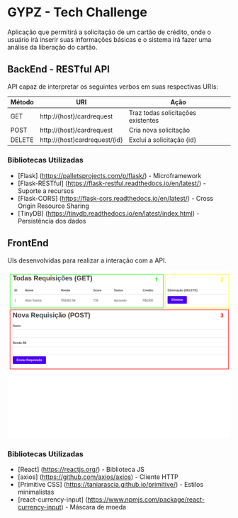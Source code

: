 # GYPZ - Tech Challenge
Aplicação que permitirá a solicitação de um cartão de crédito, onde o usuário irá inserir suas informações básicas e o sistema irá fazer uma análise da liberação do cartão.

## BackEnd - RESTful API
API capaz de interpretar os seguintes verbos em suas respectivas URIs:

| Método    | URI                           | Ação                                      |
| --------- | ----------------------------- | ----------------------------------------- |
| GET       | http://{host}/cardrequest     | Traz todas solicitações existentes        |
| POST      | http://{host}/cardrequest     | Cria nova solicitação                     |
| DELETE    | http://{host}cardrequest/{id} | Exclui a solicitação {id}                 |

### Bibliotecas Utilizadas
* [Flask] (https://palletsprojects.com/p/flask/) - Microframework
* [Flask-RESTful] (https://flask-restful.readthedocs.io/en/latest/) - Suporte a recursos
* [Flask-CORS] (https://flask-cors.readthedocs.io/en/latest/) - Cross Origin Resource Sharing
* [TinyDB] (https://tinydb.readthedocs.io/en/latest/index.html) - Persistência dos dados

## FrontEnd
UIs desenvolvidas para realizar a interação com a API.

![](https://github.com/allsou/ProcessosSeletivos/blob/master/DMCard/tech_challenge_gypz_lab/FrontEnd/img.png)

### Bibliotecas Utilizadas
* [React] (https://reactjs.org/) - Biblioteca JS
* [axios] (https://github.com/axios/axios) - Cliente HTTP
* [Primitive CSS] (https://taniarascia.github.io/primitive/) - Estilos minimalistas
* [react-currency-input] (https://www.npmjs.com/package/react-currency-input) - Máscara de moeda


